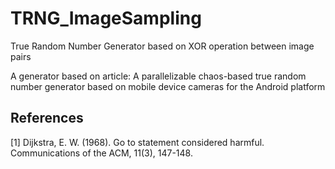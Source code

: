 # TRNG_ImageSampling
 True Random Number Generator based on XOR operation between image pairs

A generator based on article:
A parallelizable chaos-based true random number generator
based on mobile device cameras for the Android platform

## References
<a id="1">[1]</a> 
Dijkstra, E. W. (1968). 
Go to statement considered harmful. 
Communications of the ACM, 11(3), 147-148.
